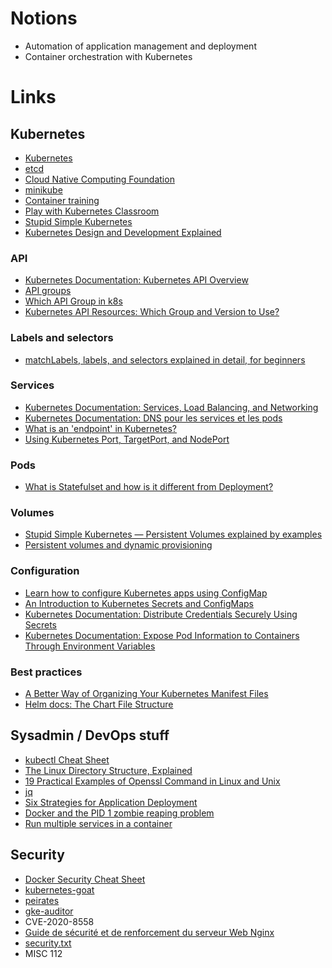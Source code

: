 # Notions

- Automation of application management and deployment
- Container orchestration with Kubernetes

# Links

## Kubernetes

- [Kubernetes](https://kubernetes.io/)
- [etcd](https://etcd.io/)
- [Cloud Native Computing Foundation](https://www.cncf.io/)
- [minikube](https://minikube.sigs.k8s.io/docs/)
- [Container training](https://container.training/)
- [Play with Kubernetes Classroom](https://training.play-with-kubernetes.com/)
- [Stupid Simple Kubernetes](https://levelup.gitconnected.com/stupid-simple-kubernetes-e509355fba3d)
- [Kubernetes Design and Development Explained](https://thenewstack.io/kubernetes-design-and-development-explained/)

### API

- [Kubernetes Documentation: Kubernetes API Overview](https://kubernetes.io/docs/reference/using-api/)
- [API groups](https://kubernetes.io/docs/reference/generated/kubernetes-api/v1.19/#-strong-api-groups-strong-)
- [Which API Group in k8s](https://stackoverflow.com/questions/57821065/which-api-group-in-k8s)
- [Kubernetes API Resources: Which Group and Version to Use?](https://akomljen.com/kubernetes-api-resources-which-group-and-version-to-use/)

### Labels and selectors

- [matchLabels, labels, and selectors explained in detail, for beginners](https://medium.com/@zwhitchcox/matchlabels-labels-and-selectors-explained-in-detail-for-beginners-d421bdd05362)

### Services

- [Kubernetes Documentation: Services, Load Balancing, and Networking](https://kubernetes.io/docs/concepts/services-networking/)
- [Kubernetes Documentation: DNS pour les services et les pods](https://kubernetes.io/fr/docs/concepts/services-networking/dns-pod-service/)
- [What is an 'endpoint' in Kubernetes?](https://stackoverflow.com/questions/52857825/what-is-an-endpoint-in-kubernetes)
- [Using Kubernetes Port, TargetPort, and NodePort](https://www.bmc.com/blogs/kubernetes-port-targetport-nodeport/)

### Pods

- [What is Statefulset and how is it different from Deployment?](https://collabnix.github.io/kubelabs/StatefulSets101/)

### Volumes

- [Stupid Simple Kubernetes — Persistent Volumes explained by examples](https://medium.com/swlh/stupid-simple-kubernetes-persistent-volumes-explained-by-examples-29f8fec08c4)
- [Persistent volumes and dynamic provisioning](https://cloud.google.com/kubernetes-engine/docs/concepts/persistent-volumes)

### Configuration

- [Learn how to configure Kubernetes apps using ConfigMap](https://itnext.io/learn-how-to-configure-your-kubernetes-apps-using-the-configmap-object-d8f30f99abeb)
- [An Introduction to Kubernetes Secrets and ConfigMaps](https://opensource.com/article/19/6/introduction-kubernetes-secrets-and-configmaps)
- [Kubernetes Documentation: Distribute Credentials Securely Using Secrets](https://kubernetes.io/docs/tasks/inject-data-application/distribute-credentials-secure/)
- [Kubernetes Documentation: Expose Pod Information to Containers Through Environment Variables](https://kubernetes.io/docs/tasks/inject-data-application/environment-variable-expose-pod-information/)

### Best practices

- [A Better Way of Organizing Your Kubernetes Manifest Files](https://boxunix.com/2020/05/15/a-better-way-of-organizing-your-kubernetes-manifest-files/)
- [Helm docs: The Chart File Structure](https://helm.sh/docs/topics/charts/)

## Sysadmin / DevOps stuff

- [kubectl Cheat Sheet](https://phoenixnap.com/kb/kubectl-commands-cheat-sheet)
- [The Linux Directory Structure, Explained](https://www.howtogeek.com/117435/htg-explains-the-linux-directory-structure-explained/)
- [19 Practical Examples of Openssl Command in Linux and Unix](https://sysaix.com/19-practical-examples-of-openssl-command-in-linux-and-unix)
- [jq](https://stedolan.github.io/jq/)
- [Six Strategies for Application Deployment](https://thenewstack.io/deployment-strategies/)
- [Docker and the PID 1 zombie reaping problem](https://blog.phusion.nl/2015/01/20/docker-and-the-pid-1-zombie-reaping-problem/)
- [Run multiple services in a container](https://docs.docker.com/config/containers/multi-service_container/)

## Security

- [Docker Security Cheat Sheet](https://cheatsheetseries.owasp.org/cheatsheets/Docker_Security_Cheat_Sheet.html)
- [kubernetes-goat](https://github.com/madhuakula/kubernetes-goat)
- [peirates](https://github.com/inguardians/peirates)
- [gke-auditor](https://github.com/google/gke-auditor)
- CVE-2020-8558
- [Guide de sécurité et de renforcement du serveur Web Nginx](https://geekflare.com/fr/nginx-webserver-security-hardening-guide/)
- [security.txt](https://tools.ietf.org/html/draft-foudil-securitytxt-11)
- MISC 112
